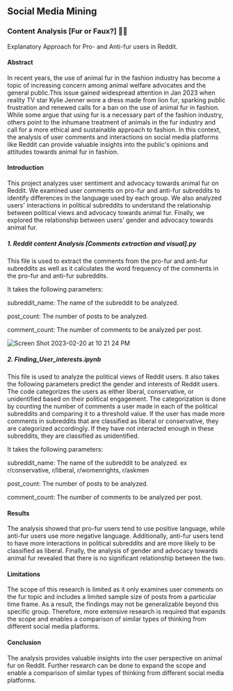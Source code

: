 ## Social Media Mining 


### Content Analysis [Fur or Faux?] 🐾🧥
Explanatory Approach for Pro- and Anti-fur users in Reddit.

#### Abstract
In recent years, the use of animal fur in the fashion industry has become a topic of increasing concern among animal welfare advocates and the general public.This issue gained widespread attention in Jan 2023 when reality TV star  Kylie Jenner wore a dress made from lion fur, sparking public frustration and renewed calls for a ban on the use of animal fur in fashion. While some argue that using fur is a necessary part of the fashion industry, others point to the inhumane treatment of animals in the fur industry and call for a more ethical and sustainable approach to fashion. In this context, the analysis of user comments and interactions on social media platforms like Reddit can provide valuable insights into the public's opinions and attitudes towards animal fur in fashion. 


#### Introduction
This project analyzes user sentiment and advocacy towards animal fur on Reddit. We examined user comments on pro-fur and anti-fur subreddits to identify differences in the language used by each group. We also analyzed users' interactions in political subreddits to understand the relationship between political views and advocacy towards animal fur. Finally, we explored the relationship between users' gender and advocacy towards animal fur.

##### 1. Reddit content Analysis [Comments extraction and visual].py

This file is used to extract the comments from the pro-fur and anti-fur subreddits as well as it calculates the word frequency of the comments in the pro-fur and anti-fur subreddits.

It takes the following parameters:

subreddit_name: The name of the subreddit to be analyzed.

post_count: The number of posts to be analyzed.

comment_count: The number of comments to be analyzed per post.

![Screen Shot 2023-02-20 at 10 21 24 PM](https://user-images.githubusercontent.com/96810312/220239385-20492c92-1f70-4e4a-8e17-782bea05c325.png)

##### 2. Finding_User_interests.ipynb

This file is used to analyze the political views of Reddit users. It also takes the following parameters predict the gender and interests of Reddit users.
The code categorizes the users as either liberal, conservative, or unidentified based on their political engagement. The categorization is done by counting the number of comments a user made in each of the political subreddits and comparing it to a threshold value. If the user has made more comments in subreddits that are classified as liberal or conservative, they are categorized accordingly. If they have not interacted enough in these subreddits, they are classified as unidentified.

It takes the following parameters:

subreddit_name: The name of the subreddit to be analyzed. ex r/conservative, r/liberal, r/womenrights, r/askmen

post_count: The number of posts to be analyzed.

comment_count: The number of comments to be analyzed per post.


#### Results

The analysis showed that pro-fur users tend to use positive language, while anti-fur users use more negative language. Additionally, anti-fur users tend to have more interactions in political subreddits and are more likely to be classified as liberal. Finally, the analysis of gender and advocacy towards animal fur revealed that there is no significant relationship between the two.

#### Limitations

The scope of this research is limited as it only examines user comments on the fur topic and includes a limited sample size of posts from a particular time frame. As a result, the findings may not be generalizable beyond this specific group. Therefore, more extensive research is required that expands the scope and enables a comparison of similar types of thinking from different social media platforms.

#### Conclusion

The analysis provides valuable insights into the user perspective on animal fur on Reddit. Further research can be done to expand the scope and enable a comparison of similar types of thinking from different social media platforms.

